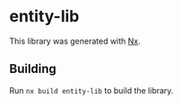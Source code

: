 # entity-lib

This library was generated with [Nx](https://nx.dev).

## Building

Run `nx build entity-lib` to build the library.
